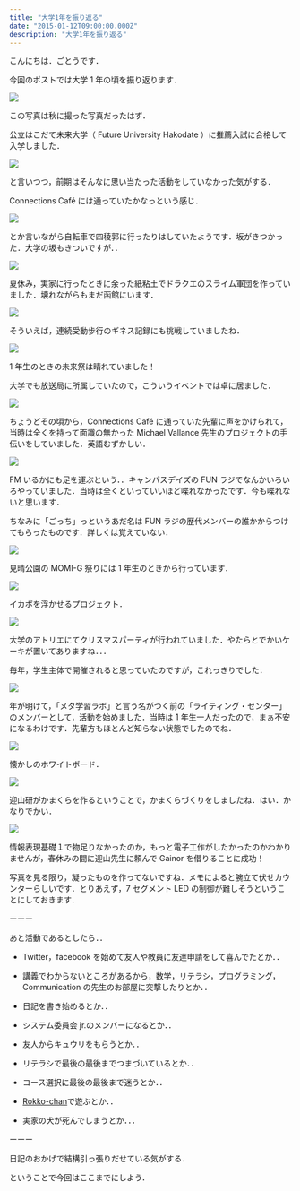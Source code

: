 ```yaml
---
title: "大学1年を振り返る"
date: "2015-01-12T09:00:00.000Z"
description: "大学1年を振り返る"
---
```


こんにちは．ごとうです．

今回のポストでは大学 1 年の頃を振り返ります．

![](https://cdn-images-1.medium.com/max/2000/0*n0oUuGBeA7Fe9vvj.jpg)

この写真は秋に撮った写真だったはず．

公立はこだて未来大学（ Future University Hakodate ）に推薦入試に合格して入学しました．

![](https://cdn-images-1.medium.com/max/2000/0*DG6emYVC6_kt_3tl.jpg)

と言いつつ，前期はそんなに思い当たった活動をしていなかった気がする．

Connections Café には通っていたかなっという感じ．

![](https://cdn-images-1.medium.com/max/2000/0*Gkhg0p4LWT1lpDY8.jpg)

とか言いながら自転車で四稜郭に行ったりはしていたようです．坂がきつかった．大学の坂もきついですが．．

![](https://cdn-images-1.medium.com/max/2000/0*rZkbbunJk4Ekojdg.jpg)

夏休み，実家に行ったときに余った紙粘土でドラクエのスライム軍団を作っていました．壊れながらもまだ函館にいます．

![](https://cdn-images-1.medium.com/max/2000/0*XBPwudnKSEfeU33S.jpg)

そういえば，連続受動歩行のギネス記録にも挑戦していましたね．

![](https://cdn-images-1.medium.com/max/2000/0*eqSjRHO2ENPnBQXD.jpg)

1 年生のときの未来祭は晴れていました！

大学でも放送局に所属していたので，こういうイベントでは卓に居ました．

![](https://cdn-images-1.medium.com/max/2000/0*a5aTV8cINviXJhIl.jpg)

ちょうどその頃から，Connections Café に通っていた先輩に声をかけられて，当時は全くを持って面識の無かった Michael Vallance 先生のプロジェクトの手伝いをしていました．英語むずかしい．

![](https://cdn-images-1.medium.com/max/2000/0*gFgdp8k6VvOk-oq6.jpg)

FM いるかにも足を運ぶという．．キャンパスデイズの FUN ラジでなんかいろいろやっていました．当時は全くといっていいほど喋れなかったです．今も喋れないと思います．

ちなみに「ごっち」っというあだ名は FUN ラジの歴代メンバーの誰かからつけてもらったものです．詳しくは覚えていない．

![](https://cdn-images-1.medium.com/max/2000/0*oxF2xJ5ixDQKTRPt.jpg)

見晴公園の MOMI-G 祭りには 1 年生のときから行っています．

![](https://cdn-images-1.medium.com/max/2000/0*En98S5cdTvfdiVrH.jpg)

イカボを浮かせるプロジェクト．

![](https://cdn-images-1.medium.com/max/2000/0*0_qns3w2Ljw7S70j.jpg)

大学のアトリエにてクリスマスパーティが行われていました．やたらとでかいケーキが置いてありますね．．．

毎年，学生主体で開催されると思っていたのですが，これっきりでした．

![](https://cdn-images-1.medium.com/max/2000/0*PTd4F3nQse2dLHLB.jpg)

年が明けて，「メタ学習ラボ」と言う名がつく前の「ライティング・センター」のメンバーとして，活動を始めました．当時は 1 年生一人だったので，まぁ不安になるわけです．先輩方もほとんど知らない状態でしたのでね．

![](https://cdn-images-1.medium.com/max/2000/0*6btFbW8ZmAY8B-T8.jpg)

懐かしのホワイトボード．

![](https://cdn-images-1.medium.com/max/2000/0*9bNJwf1YQtFb-qlC.jpg)

迎山研がかまくらを作るということで，かまくらづくりをしましたね．はい．かなりでかい．

![](https://cdn-images-1.medium.com/max/2000/0*H2sV5vU22Uhr_S21.jpg)

情報表現基礎１で物足りなかったのか，もっと電子工作がしたかったのかわかりませんが，春休みの間に迎山先生に頼んで Gainor を借りることに成功！

写真を見る限り，凝ったものを作ってないですね．メモによると腕立て伏せカウンターらしいです．とりあえず，7 セグメント LED の制御が難しそうということにしておきます．

ーーー

あと活動であるとしたら．．

- Twitter，facebook を始めて友人や教員に友達申請をして喜んでたとか．．

- 講義でわからないところがあるから，数学，リテラシ，プログラミング，Communication の先生のお部屋に突撃したりとか．．

- 日記を書き始めるとか．．

- システム委員会 jr.のメンバーになるとか．．

- 友人からキュウリをもらうとか．．

- リテラシで最後の最後までつまづいているとか．．

- コース選択に最後の最後まで迷うとか．．

- [Rokko-chan](http://king-soukutu.com/flash/rokko.html)で遊ぶとか．．

- 実家の犬が死んでしまうとか．．．

ーーー

日記のおかげで結構引っ張りだせている気がする．

ということで今回はここまでにしよう．
